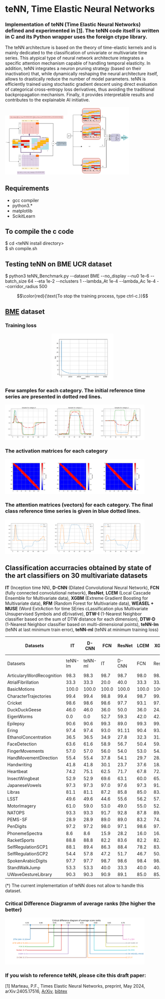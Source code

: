 # teNN, Time Elastic Neural Networks
### Implementation of teNN (Time Elastic Neural Networks) defined and experimented in \[[1](#1)\]. The teNN code itself is written in C and its Python wrapper uses the foreign ctype library.

The teNN architecture is based on the theory of time-elastic kernels and is mainly dedicated to the classification of univariate or multivariate time series. This atypical type of neural network architecture integrates a specific attention mechanism capable of handling temporal elasticity. In addition, teNN integrates a neuron pruning strategy (based on their inactivation) that, while dynamically reshaping the neural architecture itself, allows to drastically reduce the number of model parameters. teNN is efficiently trained using stochastic gradient descent using direct evaluation of categorical cross-entropy loss derivatives, thus avoiding the traditional backpropagation mechanism. Finally, it provides interpretable results and contributes to the explainable AI initiative.

<img src="figs/teNN-0.png" width="40%" height="40%"/><img src="figs/teNN.png" width="40%" height="40%"/>


## Requirements 
- gcc compiler
- python3.*
- matplotlib
- ScikitLearn

## To compile the c code
$ cd \<teNN install directory\>\
$ sh compile.sh


## Testing teNN on BME UCR dataset
$ python3  teNN_Benchmark.py --dataset BME --no_display --nu0 1e-6 --batch_size 64 --eta 1e-2 --nclusters 1 --lambda_At 1e-4 --lambda_Ac 1e-4 --corridor_radius 500

$$\color{red}{\text{To stop the training process, type ctrl-c.}}$$


## [BME](https://www.timeseriesclassification.com/description.php?Dataset=BME) dataset
### Training loss
<img src="figs/BME_loss.png" width="40%" height="40%" style="display: block; margin: 0 auto" />

### Few samples for each category. The initial reference time series are presented in dotted red lines.

<img src="figs/BME_0.png" width="30%" height="30%"/><img src="figs/BME_1.png" width="30%" height="30%"/><img src="figs/BME_2.png" width="30%" height="30%"/>

### The activation matrices for each category
<img src="figs/BME_Activation_0.png" width="30%" height="30%"/><img src="figs/BME_Activation_1.png" width="30%" height="30%"/><img src="figs/BME_Activation_2.png" width="30%" height="30%"/>

### The attention matrices (vectors) for each category. The final class reference time series is given in blue dotted lines.
<img src="figs/BMEAttention_d0_0.png" width="30%" height="30%"/><img src="figs/BMEAttention_d0_1.png" width="30%" height="30%"/><img src="figs/BMEAttention_d0_2.png" width="30%" height="30%"/>

## Classification accurracies obtained by state of the art classifiers on 30 multivariate datasets
**IT** (Inception time NN), **D-CNN** (Dilated Convolutional Neural Network), **FCN** (fully connected convolutional network), **ResNet**, **LCEM** (Local Cascade Ensemble for Multivariate data), **XGBM** (Extreme Gradient Boosting for Multivariate data), **RFM** (Random Forest for Multivariate data), **WEASEL + MUSE** (Word ExtrAction for time SEries cLassification plus Multivariate Unsupervised Symbols and dErivative), **DTW-I** (1-Nearest Neighbor classifier based on the sum of DTW distance for each dimension), **DTW-D** (1-Nearest Neighbor classifier based on multi-dimensional points), **teNN-lm** (teNN at last minimum train error), **teNN-ml** (teNN at minimum training loss)


| Datasets |IT|D-CNN|FCN|ResNet|LCEM|XGBM|RFM| WEASEL- MUSE |DTW-1NN-I |DTW-1NN-D |teNN-lm| teNN-ml |
|--- |--- |--- |--- |--- |--- |--- |--- |--- |--- |--- |--- |--- |
|Datasets|teNN-lm|teNN-ml|IT|D-CNN|FCN|ResNet|LCEM|XGBM|RFM|WEASEL+MUSE|DTW-1NN-I|DTW-1NN-D|
|ArticularyWordRecognition|98.3|98.3|98.7|98.7|98.0|98.0|99.3|99.0|99.0|99.3|98.0|98.7|
|AtrialFibrillation|33.3|33.3|20.0|40.0|33.3|33.3|46.7|40|33.3|26.7|26.7|20.0|
|BasicMotions|100.0|100.0|100.0|100.0|100.0|100.0|100.0|100.0|100.0|100.0|100.0|97.5|
|CharacterTrajectories|99.4|99.4|98.8|99.4|98.7|99.4|97.9|98.3|98.5|99.0|96.9|99.0|
|Cricket|98.6|98.6|98.6|97.7|93.1|97.2|98.6|97.2|98.6|98.6|98.6|100|
|DuckDuckGeese|46.0|46.0|36.0|50.0|36.0|24.0|37.5|40.0|40.0|57.5|55|60.0|
|EigenWorms|0.0|0.0|52.7|59.3|42.0|42.0|52.7|55|100|89.0|60.3|61.8|
|Epilepsy|90.6|90.6|99.3|89.0|99.3|99.3|98.6|97.8|98.6|99.3|97.8|96.4|
|Ering|97.4|97.4|93.0|91.11|90.4|93.0|20|13.3|13.3|13.3|13.3|13.3|
|EthanolConcentration|36.5|36.5|34.9|27.8|32.3|31.6|37.2|42.2|43.3|31.6|30.4|32.3|
|FaceDetection|63.6|61.6|58.9|56.7|50.4|59.5|61.4|62.9|61.4|54.5|51.3|52.9|
|FingerMovements|57.0|57.0|56.0|54.0|53.0|54.0|59.0|53.0|56.0|54.0|52.0|53.0|
|HandMovementDirection|55.4|55.4|37.8|54.1|29.7|28.4|64.9|54.1|50.0|37.8|30.6|23.1|
|Handwriting|41.8|41.8|30.1|23.7|37.6|18.0|28.7|26.7|26.7|53.1|50.9|60.7|
|Heartbeat|74.2|75.1|62.5|71.7|67.8|72.7|76.1|69.3|80.0|72.7|65.9|71.7|
|InsectWingbeat|52.9|52.9|69.6|63.1|60.0|65.0|22.8|23.7|22.4|12.8|12.8|0.|
|JapaneseVowels|97.3|97.3|97.0|97.6|97.3|91.4|97.8|96.8|97.0|97.8|95.9|94.9|
|Libras|81.1|81.1|87.2|85.8|85.0|83.9|77.2|76.7|78.3|89.4|89.4|87.2|
|LSST|49.6|49.6|44.6|55.6|56.2|57.3|65.2|63.3|61.2|62.8|57.5|55.1|
|MotorImagery|61.0|59.0|53.0|49.0|55.0|52.0|60.0|46.0|55.0|50.0|39.0|50.0|
|NATOPS|93.3|93.3|91.7|92.8|87.8|89.4|91.6|90.0|91.1|88.3|85.0|88.3|
|PEMS-SF|28.9|28.9|89.0|89.0|83.2|74.0|94.2|98.3|98.3|70.5|71.1|70.5|
|PenDigits|97.2|97.2|98.0|97.1|98.6|97.7|97.7|95.1|95.1|96.9|93.9|97.7|
|PhonemeSpectra|8.6|8.6|15.9|28.2|16.0|16.0|28.8|18.7|22.2|19.0|15.1|15.1|
|RacketSports|88.8|88.8|82.2|83.6|82.2|82.2|94.1|92.8|92.1|91.4|84.2|80.3|
|SelfRegulationSCP1|88.1|89.4|86.3|88.4|78.2|83.6|83.9|82.9|82.6|74.4|76.5|77.5|
|SelfRegulationSCP2|54.4|57.8|47.2|51.7|46.7|50.0|55.0|48.3|47.8|52.2|53.3|53.9|
|SpokenArabicDigits|97.7|97.7|98.7|98.6|98.4|98.3|97.3|97.0|96.8|98.2|96.0|96.3|
|StandWalkJump|53.3|53.3|40.0|33.3|40.0|40.0|40.0|33.3|46.7|33.3|33.3|20.0|
|UWaveGestureLibrary|90.3|90.3|90.9|89.1|85.0|85.0|89.7|89.4|90.0|90.3|86.9|90.3|

(*) The current implementation of teNN  does not allow to handle this dataset.

### Critical Difference Diagramm of average ranks (the higher the better)
<img src="figs/CriticalDifferenceDiagram.png" width="90%" height="30%"/>

### If you wish to reference teNN, please cite this draft paper:

<a name="1"></a>
[1] Marteau, P.F., Times Elastic Neural Networks, preprint, May 2024, arXiv:2405.17516, 
[ArXiv](https://arxiv.org/abs/2405.17516), 
[bibtex](https://github.com/pfmarteau/teNN/blob/main/bibtex/marteau2024.bib)
